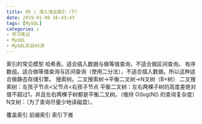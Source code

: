 ```yaml
---
title: 05 | 深入浅出索引（下）
date: 2019-01-08 16:43:43
tags: [MySQL]
categories :
- 学习笔记
- MySQL
- MySQL实战45讲
---
```



索引的常见模型
哈希表。适合插入数据与做等值查询，不适合做区间查询。
有序数组。适合做等值查询与区间查询（使用二分法），不适合插入数据。所以这种适合做静态存储引擎。
搜索树。二叉搜索树->平衡二叉树->N叉树（B+树）
二叉搜索树：左孩子节点<父节点<右孩子节点
平衡二叉树：左右两棵子树的高度差绝对值不超过1，并且左右两棵子树都是平衡二叉树。（维持 O(log(N)) 的查询复杂度）
N叉树：（为了查询尽量少地读磁盘）。


覆盖索引
前缀索引
索引下推





